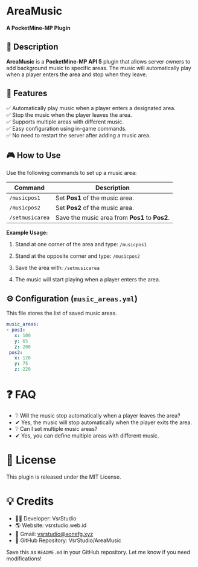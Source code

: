 # AreaMusic  
**A PocketMine-MP Plugin**  

## 📌 Description  
**AreaMusic** is a **PocketMine-MP API 5** plugin that allows server owners to add background music to specific areas. The music will automatically play when a player enters the area and stop when they leave.  

## 🚀 Features  
✅ Automatically play music when a player enters a designated area.  
✅ Stop the music when the player leaves the area.  
✅ Supports multiple areas with different music.  
✅ Easy configuration using in-game commands.  
✅ No need to restart the server after adding a music area.

## 🎮 How to Use  
Use the following commands to set up a music area:  

| Command | Description |  
|---------|------------|  
| `/musicpos1` | Set **Pos1** of the music area. |  
| `/musicpos2` | Set **Pos2** of the music area. |  
| `/setmusicarea` | Save the music area from **Pos1** to **Pos2**. |  

**Example Usage:**  
1. Stand at one corner of the area and type:
`/musicpos1`

2. Stand at the opposite corner and type:
`/musicpos2`

3. Save the area with:
`/setmusicarea`

4. The music will start playing when a player enters the area.  

## ⚙ Configuration (`music_areas.yml`)  
This file stores the list of saved music areas.  

```yaml
music_areas:
- pos1:
   x: 100
   y: 65
   z: 200
 pos2:
   x: 120
   y: 75
   z: 220
```
# ❓ FAQ

- ❔ Will the music stop automatically when a player leaves the area?
- ✔ Yes, the music will stop automatically when the player exits the area.
- ❔ Can I set multiple music areas?
- ✔ Yes, you can define multiple areas with different music.

# 📜 License

This plugin is released under the MIT License.

# 💡 Credits

- 👨‍💻 Developer: VsrStudio
- 🌎 Website: vsrstudio.web.id
- 💌 Gmail: vsrstudio@xonefg.xyz
- 📂 GitHub Repository: VsrStudio/AreaMusic

Save this as `README.md` in your GitHub repository. Let me know if you need modifications!
